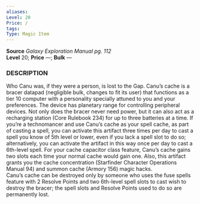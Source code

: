 ```yaml
---
aliases: 
Level: 20
Price: / 
tags: 
Type: Magic Item
---
```

**Source** _Galaxy Exploration Manual pg. 112_  
**Level** 20; **Price** —; **Bulk** —

### DESCRIPTION

Who Canu was, if they were a person, is lost to the Gap. Canu’s cache is a bracer datapad (negligible bulk, changes to fit its user) that functions as a tier 10 computer with a personality specially attuned to you and your preferences. The device has planetary range for controlling peripheral devices. Not only does the bracer never need power, but it can also act as a recharging station (Core Rulebook 234) for up to three batteries at a time. If you’re a technomancer and use Canu’s cache as your spell cache, as part of casting a spell, you can activate this artifact three times per day to cast a spell you know of 5th level or lower, even if you lack a spell slot to do so; alternatively, you can activate the artifact in this way once per day to cast a 6th-level spell. For your cache capacitor class feature, Canu’s cache gains two slots each time your normal cache would gain one. Also, this artifact grants you the cache concentration (Starfinder Character Operations Manual 94) and summon cache (Armory 156) magic hacks.  
Canu’s cache can be destroyed only by someone who uses the fuse spells feature with 2 Resolve Points and two 6th-level spell slots to cast wish to destroy the bracer; the spell slots and Resolve Points used to do so are permanently lost.